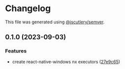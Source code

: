 # Changelog

This file was generated using [@jscutlery/semver](https://github.com/jscutlery/semver).

## 0.1.0 (2023-09-03)


### Features

* create react-native-windows nx executors ([27e9c65](https://github.com/Blendfoul/blendfoul/commit/27e9c658f3fafd97092a9edc64a22941c024aaeb))

